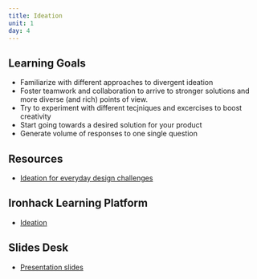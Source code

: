 ```yaml
---
title: Ideation
unit: 1
day: 4
---
```


Learning Goals
--------------

- Familiarize with different approaches to divergent ideation
- Foster teamwork and collaboration to arrive to stronger solutions and more diverse (and rich) points of view.
- Try to experiment with different tecjniques and excercises to boost creativity
- Start going towards a desired solution for your product
- Generate volume of responses to one single question

Resources
---------
- [Ideation for everyday design challenges](https://www.nngroup.com/articles/ux-ideation/)


Ironhack Learning Platform
--------------------------
- [Ideation](http://learn.ironhack.com/#/learning_unit/7023)


Slides Desk
-----------
- [Presentation slides](https://docs.google.com/presentation/d/1Vxe15YgI3kMOo_kVCiPV5FFTflxl7LfxWpPJ9Thmufc/edit)
